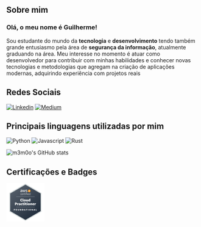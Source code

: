 ## Sobre mim

### Olá, o meu nome é Guilherme!
Sou estudante do mundo da **tecnologia** e **desenvolvimento** tendo também grande entusiasmo pela área de **segurança da informação**, atualmente graduando na área. Meu interesse no momento é atuar como desenvolvedor para contribuir com minhas habilidades e conhecer novas tecnologias e metodologias que agregam na criação de aplicações modernas, adquirindo experiência com projetos reais

## Redes Sociais
[![Linkedin](https://img.shields.io/badge/LinkedIn-0077B5?style=for-the-badge&logo=linkedin&logoColor=white)](https://www.linkedin.com/in/gviolin/)
[![Medium](https://img.shields.io/badge/Medium-12100E?style=for-the-badge&logo=medium&logoColor=white)](https://wrf90s.medium.com)

## Principais linguagens utilizadas por mim
![Python](https://img.shields.io/badge/Python-3776AB?style=for-the-badge&logo=python&logoColor=white)
![Javascript](https://img.shields.io/badge/JavaScript-F7DF1E?style=for-the-badge&logo=javascript&logoColor=black)
![Rust](https://img.shields.io/badge/Rust-000000?style=for-the-badge&logo=rust&logoColor=white)

![m3m0o's GitHub stats](https://github-readme-stats.vercel.app/api?username=m3m0o&count_private=true&show_icons=true&theme=transparent)

## Certificações e Badges
<a href="https://www.credly.com/badges/e8763228-d834-4ea5-a29a-9ecf8b0a5c16/public_url"><img src="https://raw.githubusercontent.com/m3m0o/m3m0o/main/aws-certified-cloud-practitioner.png" width=100px height=100px><a/>
